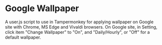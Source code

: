# Google Wallpaper
A user.js script to use in Tampermonkey for applying wallpaper on Google site with Chrome, MS Edge and Vivaldi browsers.
On Google site, in Setting, click item "Change Wallpaper" to "On", and "Daily/Hourly", or "Off" for a default wallpaper.
